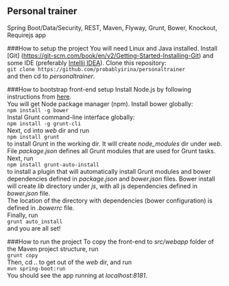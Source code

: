 ## Personal trainer
Spring Boot/Data/Security, REST, Maven, Flyway, Grunt, Bower, Knockout, Requirejs app

###How to setup the project
You will need Linux and Java installed. Install [Git] (https://git-scm.com/book/en/v2/Getting-Started-Installing-Git) 
and some IDE (preferably [Intellij IDEA](https://www.jetbrains.com/idea/)).
Clone this repository:  
```git clone https://github.com/probablyirina/personaltrainer```  
and then cd to *personaltrainer*.

###How to bootstrap front-end setup
Install Node.js by following instructions from [here](https://nodejs.org/en/download/).  
You will get Node package manager (npm).
Install bower globally:  
```npm install -g bower```  
Instal Grunt command-line interface globally:  
```npm install -g grunt-cli```  
Next, cd into *web* dir and run  
```npm install grunt```  
to install Grunt in the working dir. It will create *node_modules* dir under *web*.  
File *package.json* defines all Grunt modules that are used for Grunt tasks.  
Next, run  
```npm install grunt-auto-install```  
to install a plugin that will automatically install Grunt modules and bower dependencies defined in *package.json* and *bower.json* files.
Bower install will create *lib* directory under *js*, with all js dependencies defined in *bower.json* file.   
The location of the directory with dependencies (bower configuration) is defined in *.bowerrc* file.  
Finally, run  
```grunt auto_install```  
and you are all set!

###How to run the project
To copy the front-end to *src/webapp* folder of the Maven project structure, run  
```grunt copy```  
Then, cd .. to get out of the *web* dir, and run  
```mvn spring-boot:run```  
You should see the app running at *localhost:8181*.
